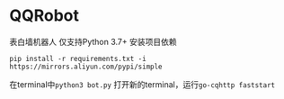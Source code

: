 # QQRobot
表白墙机器人
仅支持Python 3.7+
安装项目依赖
```
pip install -r requirements.txt -i https://mirrors.aliyun.com/pypi/simple
```
在terminal中`python3 bot.py`
打开新的terminal，运行`go-cqhttp faststart`
